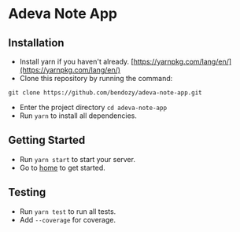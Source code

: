 # Adeva Note App

## Installation

* Install yarn if you haven't already. [https://yarnpkg.com/lang/en/](https://yarnpkg.com/lang/en/)
* Clone this repository by running the command:

```
git clone https://github.com/bendozy/adeva-note-app.git

```
* Enter the project directory `cd adeva-note-app`
* Run `yarn` to install all dependencies.

## Getting Started

* Run `yarn start` to start your server.
* Go to [home](http://localhost:8080) to get started.

## Testing

* Run `yarn test` to run all tests.
* Add `--coverage` for coverage.